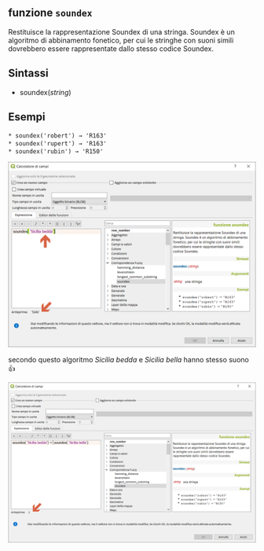 ## funzione `soundex`

Restituisce la rappresentazione Soundex di una stringa. Soundex è un algoritmo di abbinamento fonetico, per cui le stringhe con suoni simili dovrebbero essere rappresentate dallo stesso codice Soundex.

## Sintassi

* soundex(*string*)

## Esempi
```
* soundex('robert') → 'R163'
* soundex('rupert') → 'R163'
* soundex('rubin') → 'R150'
```

<img src="/img/corrispondenza_fuzzy/soundex1.png">

secondo questo algoritmo *Sicilia bedda* e *Sicilia bella* hanno stesso suono :+1:

<img src="/img/corrispondenza_fuzzy/soundex2.png">
